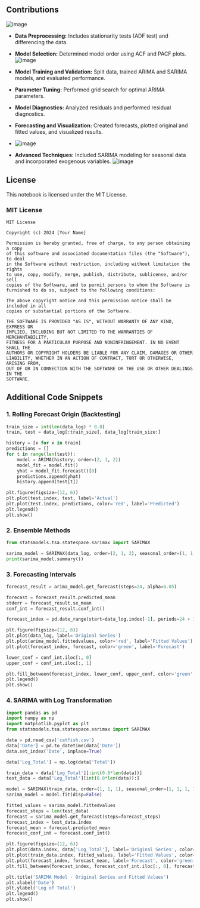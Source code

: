 
## Contributions
![image](https://github.com/user-attachments/assets/f3413c8a-4c8f-4af3-a380-404f73ab6ce9)

- **Data Preprocessing:** Includes stationarity tests (ADF test) and differencing the data.
- **Model Selection:** Determined model order using ACF and PACF plots.
  ![image](https://github.com/user-attachments/assets/5cc7e352-5d75-4281-ab98-12180d98d271)

- **Model Training and Validation:** Split data, trained ARIMA and SARIMA models, and evaluated performance.
- **Parameter Tuning:** Performed grid search for optimal ARIMA parameters.
- **Model Diagnostics:** Analyzed residuals and performed residual diagnostics.
- **Forecasting and Visualization:** Created forecasts, plotted original and fitted values, and visualized results.
- ![image](https://github.com/user-attachments/assets/aa15b73e-fc01-4daf-b3ec-70bee33a7137)

- **Advanced Techniques:** Included SARIMA modeling for seasonal data and incorporated exogenous variables.
![image](https://github.com/user-attachments/assets/a4d2a7ed-d754-43fe-bca5-76eebedef08b)

## License

This notebook is licensed under the MIT License. 

### MIT License

```
MIT License

Copyright (c) 2024 [Your Name]

Permission is hereby granted, free of charge, to any person obtaining a copy
of this software and associated documentation files (the "Software"), to deal
in the Software without restriction, including without limitation the rights
to use, copy, modify, merge, publish, distribute, sublicense, and/or sell
copies of the Software, and to permit persons to whom the Software is
furnished to do so, subject to the following conditions:

The above copyright notice and this permission notice shall be included in all
copies or substantial portions of the Software.

THE SOFTWARE IS PROVIDED "AS IS", WITHOUT WARRANTY OF ANY KIND, EXPRESS OR
IMPLIED, INCLUDING BUT NOT LIMITED TO THE WARRANTIES OF MERCHANTABILITY,
FITNESS FOR A PARTICULAR PURPOSE AND NONINFRINGEMENT. IN NO EVENT SHALL THE
AUTHORS OR COPYRIGHT HOLDERS BE LIABLE FOR ANY CLAIM, DAMAGES OR OTHER
LIABILITY, WHETHER IN AN ACTION OF CONTRACT, TORT OR OTHERWISE, ARISING FROM,
OUT OF OR IN CONNECTION WITH THE SOFTWARE OR THE USE OR OTHER DEALINGS IN THE
SOFTWARE.
```

## Additional Code Snippets

### 1. Rolling Forecast Origin (Backtesting)

```python
train_size = int(len(data_log) * 0.8)
train, test = data_log[:train_size], data_log[train_size:]

history = [x for x in train]
predictions = []
for t in range(len(test)):
    model = ARIMA(history, order=(2, 1, 2))
    model_fit = model.fit()
    yhat = model_fit.forecast()[0]
    predictions.append(yhat)
    history.append(test[t])

plt.figure(figsize=(12, 6))
plt.plot(test.index, test, label='Actual')
plt.plot(test.index, predictions, color='red', label='Predicted')
plt.legend()
plt.show()
```

### 2. Ensemble Methods

```python
from statsmodels.tsa.statespace.sarimax import SARIMAX

sarima_model = SARIMAX(data_log, order=(2, 1, 2), seasonal_order=(1, 1, 1, 12)).fit()
print(sarima_model.summary())
```

### 3. Forecasting Intervals

```python
forecast_result = arima_model.get_forecast(steps=24, alpha=0.05)

forecast = forecast_result.predicted_mean
stderr = forecast_result.se_mean
conf_int = forecast_result.conf_int()

forecast_index = pd.date_range(start=data_log.index[-1], periods=24 + 1, freq='MS')[1:]

plt.figure(figsize=(12, 8))
plt.plot(data_log, label='Original Series')
plt.plot(arima_model.fittedvalues, color='red', label='Fitted Values')
plt.plot(forecast_index, forecast, color='green', label='Forecast')

lower_conf = conf_int.iloc[:, 0]
upper_conf = conf_int.iloc[:, 1]

plt.fill_between(forecast_index, lower_conf, upper_conf, color='green', alpha=0.2)
plt.legend()
plt.show()
```

### 4. SARIMA with Log Transformation

```python
import pandas as pd
import numpy as np
import matplotlib.pyplot as plt
from statsmodels.tsa.statespace.sarimax import SARIMAX

data = pd.read_csv('catfish.csv')
data['Date'] = pd.to_datetime(data['Date'])
data.set_index('Date', inplace=True)

data['Log_Total'] = np.log(data['Total'])

train_data = data['Log_Total'][:int(0.8*len(data))]
test_data = data['Log_Total'][int(0.8*len(data)):]

model = SARIMAX(train_data, order=(1, 1, 1), seasonal_order=(1, 1, 1, 12))
sarima_model = model.fit(disp=False)

fitted_values = sarima_model.fittedvalues
forecast_steps = len(test_data)
forecast = sarima_model.get_forecast(steps=forecast_steps)
forecast_index = test_data.index
forecast_mean = forecast.predicted_mean
forecast_conf_int = forecast.conf_int()

plt.figure(figsize=(12, 6))
plt.plot(data.index, data['Log_Total'], label='Original Series', color='blue')
plt.plot(train_data.index, fitted_values, label='Fitted Values', color='red')
plt.plot(forecast_index, forecast_mean, label='Forecast', color='green')
plt.fill_between(forecast_index, forecast_conf_int.iloc[:, 0], forecast_conf_int.iloc[:, 1], color='green', alpha=0.2)

plt.title('SARIMA Model - Original Series and Fitted Values')
plt.xlabel('Date')
plt.ylabel('Log of Total')
plt.legend()
plt.show()
